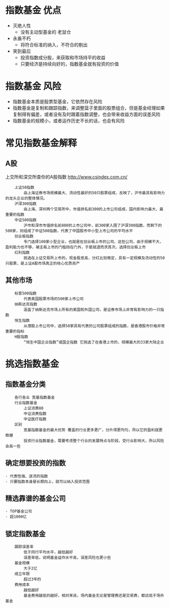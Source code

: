 # 指数基金 优点
- 灭绝人性
	- 没有主动型基金的 老鼠仓
- 永垂不朽
    - 将符合标准的纳入，不符合的剔出
- 笑到最后
    - 投资指数成分股，来获取和市场持平的收益
    - 只要经济是持续向好的，指数基金就有投资的价值

# 指数基金 风险
- 指数基金本质是股票型基金，它依然存在风险
- 指数基金是复制和跟踪指数，来调整篮子里面的股票组合，但是基金经理如果复制得有偏差，或者没有及时跟着指数调整，也会带来收益方面的误差风险
- 指数基金的规模小，或者运作历史不长的话，也会有风险

# 常见指数基金解释
## A股
上交所和深交所查你的A股指数  http://www.csindex.com.cn/
```
	上证50指数
		由上海证券市场规模最大、流动性最好的50只股票组成，反映了，沪市最具有影响力的龙头企业的整体情况。
	沪深300指数
		由上海、深圳两个交易所中，市值排名前300的上市公司组成，国内影响力最大、最重要的指数
	中证500指数
		沪市和深市市值排名前800的上市公司中，前300家入围了沪深300指数，而剩下的500家，则组成了中证500指数，代表了中国股市中小型上市公司的平均水平
	创业板指数
		专门选择100家小型企业，也就是在创业板上市的公司，这些公司，由于规模不大，盈利能力也不够，被主板上市的门槛挡在门外，于是就退而求其次，选择创业板上市
	红利指数
		挑选在上证交易所上市的，现金股息高，分红比较稳定，具有一定规模及流动性的50只股票，是上证A股市场真正的核心优质资产
```

## 其他市场
```
	标普500指数
		代表美国股票市场的500家上市公司
	纳斯达克指数
		涵盖了纳斯达克市场上所有的美国和外国公司，是证券市场上非常有影响力的一只指数
	恒生指数
		从港股上市公司中，选择50家具有代表的公司股票组成的指数，是香港股市价格非常重要的指标
	H股指数
		“恒生中国企业指数”或国企指数 它挑选了在香港上市的，规模最大的33家大陆企业
```

# 挑选指数基金
## 指数基金分类
```
	各行各业 宽基指数基金
	行业指数基金
		上证消费80
		中证消费指数
		中证医疗指数
	区别
		宽基指数基金的最大优势 覆盖的行业更多更广，分片得更均匀，所以它的盈利就更稳健
		投资行业指数基金，需要考虑整个行业的发展特点与阶段，受行业影响大，所以风险会高一些
```
## 确定想要投资的指数
	- 代表性强、逐流的指数
    - 只要指数本身是长期向上，就可以纳入投资范围
## 精选靠谱的基金公司
    - TOP基金公司
    - 超1000亿

## 锁定指数基金
```
	跟踪误差率
		低于同行平均水平，越低越好
		误差率低，说明基金运作水平高，误差风险也更小些
	基金规模
		大于2亿
	成立年限
		超过3年的
	费用成本
		越低越好
		基金费用越低的越好，相对来说，场内基金无论是管理费还是交易费，都远低于场外基金
```
